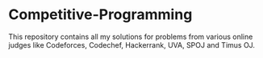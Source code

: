 # Competitive-Programming
This repository contains all my solutions for problems from various online judges like Codeforces, Codechef, Hackerrank, UVA, SPOJ and Timus OJ.
